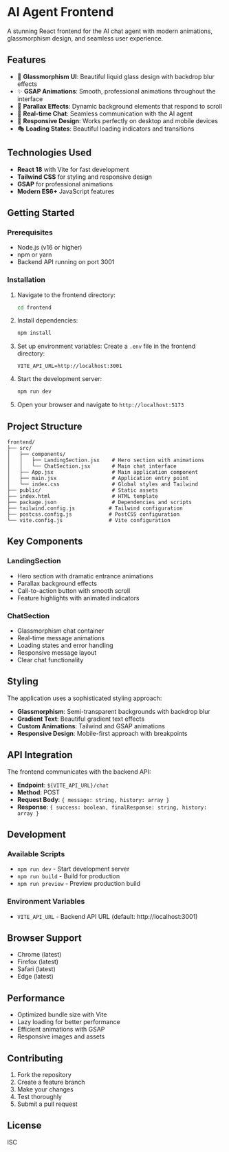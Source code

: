 # AI Agent Frontend

A stunning React frontend for the AI chat agent with modern animations, glassmorphism design, and seamless user experience.

## Features

- 🎨 **Glassmorphism UI**: Beautiful liquid glass design with backdrop blur effects
- ✨ **GSAP Animations**: Smooth, professional animations throughout the interface
- 🎯 **Parallax Effects**: Dynamic background elements that respond to scroll
- 💬 **Real-time Chat**: Seamless communication with the AI agent
- 📱 **Responsive Design**: Works perfectly on desktop and mobile devices
- 🎭 **Loading States**: Beautiful loading indicators and transitions

## Technologies Used

- **React 18** with Vite for fast development
- **Tailwind CSS** for styling and responsive design
- **GSAP** for professional animations
- **Modern ES6+** JavaScript features

## Getting Started

### Prerequisites

- Node.js (v16 or higher)
- npm or yarn
- Backend API running on port 3001

### Installation

1. Navigate to the frontend directory:
   ```bash
   cd frontend
   ```

2. Install dependencies:
   ```bash
   npm install
   ```

3. Set up environment variables:
   Create a `.env` file in the frontend directory:
   ```
   VITE_API_URL=http://localhost:3001
   ```

4. Start the development server:
   ```bash
   npm run dev
   ```

5. Open your browser and navigate to `http://localhost:5173`

## Project Structure

```
frontend/
├── src/
│   ├── components/
│   │   ├── LandingSection.jsx    # Hero section with animations
│   │   └── ChatSection.jsx       # Main chat interface
│   ├── App.jsx                   # Main application component
│   ├── main.jsx                  # Application entry point
│   └── index.css                 # Global styles and Tailwind
├── public/                       # Static assets
├── index.html                    # HTML template
├── package.json                  # Dependencies and scripts
├── tailwind.config.js           # Tailwind configuration
├── postcss.config.js            # PostCSS configuration
└── vite.config.js               # Vite configuration
```

## Key Components

### LandingSection
- Hero section with dramatic entrance animations
- Parallax background effects
- Call-to-action button with smooth scroll
- Feature highlights with animated indicators

### ChatSection
- Glassmorphism chat container
- Real-time message animations
- Loading states and error handling
- Responsive message layout
- Clear chat functionality

## Styling

The application uses a sophisticated styling approach:

- **Glassmorphism**: Semi-transparent backgrounds with backdrop blur
- **Gradient Text**: Beautiful gradient text effects
- **Custom Animations**: Tailwind and GSAP animations
- **Responsive Design**: Mobile-first approach with breakpoints

## API Integration

The frontend communicates with the backend API:

- **Endpoint**: `${VITE_API_URL}/chat`
- **Method**: POST
- **Request Body**: `{ message: string, history: array }`
- **Response**: `{ success: boolean, finalResponse: string, history: array }`

## Development

### Available Scripts

- `npm run dev` - Start development server
- `npm run build` - Build for production
- `npm run preview` - Preview production build

### Environment Variables

- `VITE_API_URL` - Backend API URL (default: http://localhost:3001)

## Browser Support

- Chrome (latest)
- Firefox (latest)
- Safari (latest)
- Edge (latest)

## Performance

- Optimized bundle size with Vite
- Lazy loading for better performance
- Efficient animations with GSAP
- Responsive images and assets

## Contributing

1. Fork the repository
2. Create a feature branch
3. Make your changes
4. Test thoroughly
5. Submit a pull request

## License

ISC
